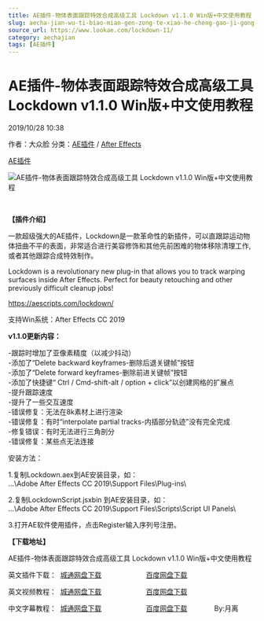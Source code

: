 ```yaml
---
title: AE插件-物体表面跟踪特效合成高级工具 Lockdown v1.1.0 Win版+中文使用教程
slug: aecha-jian-wu-ti-biao-mian-gen-zong-te-xiao-he-cheng-gao-ji-gong-ju-lockdown-v1-1-0-winban-zhong-wen-shi-yong-jiao-cheng
source_url: https://www.lookae.com/lockdown-11/
category: aechajian
tags: [AE插件]
---
```

# AE插件-物体表面跟踪特效合成高级工具 Lockdown v1.1.0 Win版+中文使用教程

2019/10/28 10:38

作者：大众脸
分类：[AE插件](https://www.lookae.com/after-effects/aechajian/) / [After Effects](https://www.lookae.com/after-effects/)

[AE插件](https://www.lookae.com/tag/ae%e6%8f%92%e4%bb%b6/)

![AE插件-物体表面跟踪特效合成高级工具 Lockdown v1.1.0 Win版+中文使用教程](https://www.lookae.com/wp-content/uploads/2019/10/Lockdown.jpg "AE插件-物体表面跟踪特效合成高级工具 Lockdown v1.1.0 Win版+中文使用教程-LookAE.com")

[﻿](https://cloud.video.taobao.com//play/u/705956171/p/1/e/6/t/1/238517900336.mp4)

**【插件介绍】**

一款超级强大的AE插件，Lockdown是一款革命性的新插件，可以直跟踪运动物体扭曲不平的表面，非常适合进行美容修饰和其他先前困难的物体移除清理工作, 或者其他跟踪合成特效制作。

Lockdown is a revolutionary new plug-in that allows you to track warping surfaces inside After Effects. Perfect for beauty retouching and other previously difficult cleanup jobs!

https://aescripts.com/lockdown/

支持Win系统：After Effects CC 2019

**v1.1.0更新内容：**

-跟踪时增加了亚像素精度（以减少抖动）  
-添加了“Delete backward keyframes-删除后退关键帧”按钮  
-添加了“Delete forward keyframes-删除前进关键帧”按钮  
-添加了快捷键“ Ctrl / Cmd-shift-alt / option + click”以创建网格的扩展点  
-提升跟踪速度  
-提升了一些交互速度  
-错误修复：无法在8k素材上进行渲染  
-错误修复：有时“interpolate partial tracks-内插部分轨迹”没有完全完成  
-修复错误：有时无法进行三角剖分  
-错误修复：某些点无法连接

安装方法：

1.复制Lockdown.aex到AE安装目录，如：  
…\Adobe After Effects CC 2019\Support Files\Plug-ins\

2.复制LockdownScript.jsxbin 到AE安装目录，如：  
…\Adobe After Effects CC 2019\Support Files\Scripts\Script UI Panels\

3.打开AE软件使用插件，点击Register输入序列号注册。

**【下载地址】**

AE插件-物体表面跟踪特效合成高级工具 Lockdown v1.1.0 Win版+中文使用教程

英文插件下载：  [城通网盘下载](https://tc5.us/file/680462-404483633)                       [百度网盘下载](https://pan.baidu.com/s/10kBH-HI0VBsxF-cX67UUmQ)

英文视频教程：  [城通网盘下载](https://tc5.us/file/680462-402524782)                       [百度网盘下载](https://pan.baidu.com/s/1ziayuRTOWWrlxu9HAsDzgQ)

中文字幕教程：  [城通网盘下载](https://tc5.us/file/680462-403009657)                       [百度网盘下载](https://pan.baidu.com/s/1VIpX0gl6zw2GL4iBy5YX-w&shfl=sharepset)              By:月离
